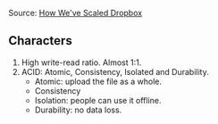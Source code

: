 Source: [How We've Scaled Dropbox](https://www.youtube.com/watch?v=PE4gwstWhmc)

## Characters
1. High write-read ratio. Almost 1:1.
2. ACID: Atomic, Consistency, Isolated and Durability.
    * Atomic: upload the file as a whole.
    * Consistency
    * Isolation: people can use it offline.
    * Durability: no data loss.
    

